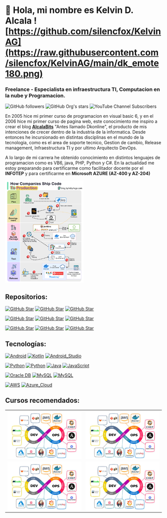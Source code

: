 # 👋 Hola, mi nombre es Kelvin D. Alcala ![https://github.com/silencfox/KelvinAG](https://raw.githubusercontent.com/silencfox/KelvinAG/main/dk_emote180.png)
### Freelance - Especialista en infraestructura TI, Computacion en la nube y Programacion.


![GitHub followers](https://img.shields.io/github/followers/silencfox?style=social)
![GitHub Org's stars](https://img.shields.io/github/stars/silencfox?style=social)
![YouTube Channel Subscribers](https://img.shields.io/youtube/channel/subscribers/UClf3BfEZgKOP3rhGQHano7g)

En 2005 hice mi primer curso de programacion en visual basic 6, y en el 2006 hice mi primer curso de pagina web, este conocimiento me inspiro a crear el blog [**AlcalaBits**](https://alcalabits.blogspot.com) "Antes llamado Dkonline", el producto de mis intenciones de crecer dentro de la industria de la informatica.
Desde entonces he incursionado en distintas disciplinas en el mundo de la tecnologia, como es el area de soporte tecnico, Gestion de cambio, Release management, Infraestructura TI y por ultimo Arquitecto DevOps.

A lo largo de mi carrera he obtenido conocimiento en distintos lenguajes de programacion como es VB6, java, PHP, Python y C#.
En la actualidad me estoy preparando para certificarme como facilitador docente por el **INFOTEP** y para certificarme en **Microsoft AZURE (AZ-400 y AZ-204)**

<img src="https://raw.githubusercontent.com/silencfox/KelvinAG/main/1703107524128.gif" width="50%" height="50%">

## Repositorios:
[![GitHub Star](https://img.shields.io/badge/UtilsCon-4285F4?style=for-the-badge&logo=github&logoColor=white&labelColor=101010)](https://github.com/silencfox/UtilsCon)
[![GitHub Star](https://img.shields.io/badge/BinanceC2C-4285F4?style=for-the-badge&logo=github&logoColor=white&labelColor=101010)](https://github.com/silencfox/BinanceC2C)
[![GitHub Star](https://img.shields.io/badge/Ansible-4285F4?style=for-the-badge&logo=github&logoColor=white&labelColor=101010)](https://github.com/silencfox/Ansible)

[![GitHub Star](https://img.shields.io/badge/Linux_Agent-4285F4?style=for-the-badge&logo=github&logoColor=white&labelColor=101010)](https://github.com/silencfox/Linux-Agent)
[![GitHub Star](https://img.shields.io/badge/AlVentory-4285F4?style=for-the-badge&logo=github&logoColor=white&labelColor=101010)](https://github.com/silencfox/AlVentory)
[![GitHub Star](https://img.shields.io/badge/GPT_Java_Android-4285F4?style=for-the-badge&logo=github&logoColor=white&labelColor=101010)](https://github.com/silencfox/ChatGPT_Java_Android)

[![GitHub Star](https://img.shields.io/badge/ChatGPT_Python-4285F4?style=for-the-badge&logo=github&logoColor=white&labelColor=101010)](https://github.com/silencfox/ChatGPT_Python)
[![GitHub Star](https://img.shields.io/badge/ChatGPT_Kotlin-4285F4?style=for-the-badge&logo=github&logoColor=white&labelColor=101010)](https://github.com/silencfox/ChatGPT_Kotlin)
[![GitHub Star](https://img.shields.io/badge/eshopdk-4285F4?style=for-the-badge&logo=github&logoColor=white&labelColor=101010)](https://github.com/silencfox/eshopdk)

## Tecnologías:
[![Android](https://img.shields.io/badge/Android-3DDC50?style=for-the-badge&logo=android&logoColor=white&labelColor=101010)]()
[![Kotlin](https://img.shields.io/badge/Kotlin-0080D5?style=for-the-badge&logo=kotlin&logoColor=white&labelColor=101010)]()
[![Android_Studio](https://img.shields.io/badge/Android_Studio-3DDC70?style=for-the-badge&logo=android-studio&logoColor=white&labelColor=101010)]()

[![Python](https://img.shields.io/badge/C_Sharp-yellow?style=for-the-badge&logo=python&logoColor=white&labelColor=101010)]()
[![Python](https://img.shields.io/badge/Python-yellow?style=for-the-badge&logo=python&logoColor=white&labelColor=101010)]()
[![Java](https://img.shields.io/badge/Java-006396?style=for-the-badge&logo=java&logoColor=white&labelColor=101010)]()
[![JavaScript](https://img.shields.io/badge/JavaScript-F7DF1A?style=for-the-badge&logo=javascript&logoColor=white&labelColor=101010)]()

[![Oracle DB](https://img.shields.io/badge/Oracle_DB-47A238?style=for-the-badge&logo=mongodb&logoColor=white&labelColor=101010)]()
[![MySQL](https://img.shields.io/badge/MySQL-3479A1?style=for-the-badge&logo=mysql&logoColor=white&labelColor=101010)]()
[![MySQL](https://img.shields.io/badge/SqlServer-3479A1?style=for-the-badge&logo=serverfault&logoColor=white&labelColor=101010)]()

[![AWS](https://img.shields.io/badge/AWS-132F3E?style=for-the-badge&logo=amazon-aws&logoColor=white&labelColor=101010)]()
[![Azure_Cloud](https://img.shields.io/badge/Azure_Cloud-3285F4?style=for-the-badge&logo=googlecloud&logoColor=white&labelColor=101010)]()



## Cursos recomendados:

<table style="width:100%">
<tr>
<td>
<a href="https://www.youtube.com/watch?v=QCFChF-V24s">
<img src="https://raw.githubusercontent.com/silencfox/KelvinAG/main/Devops1-1536x1003x75.jpeg">
</a>
</td>
<td>
<a href="https://www.youtube.com/watch?v=QCFChF-V24s">
<img src="https://raw.githubusercontent.com/silencfox/KelvinAG/main/Devops1-1536x1003x75.jpeg">
</a>
</td>
</tr>

<tr>
<td>
<a href="https://www.youtube.com/watch?v=QCFChF-V24s">
<img src="https://raw.githubusercontent.com/silencfox/KelvinAG/main/Devops1-1536x1003x75.jpeg">
</a>
</td>
<td>
<a href="https://www.youtube.com/watch?v=QCFChF-V24s">
<img src="https://raw.githubusercontent.com/silencfox/KelvinAG/main/Devops1-1536x1003x75.jpeg">
</a>
</td>
</tr>

</table>
